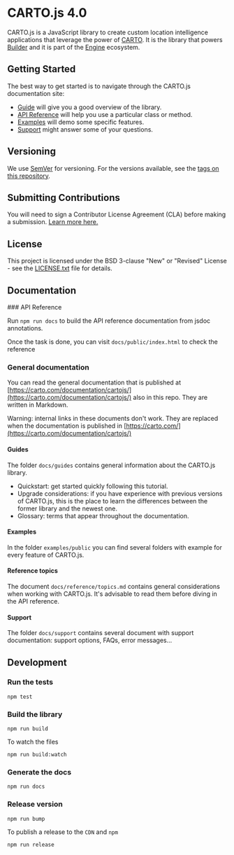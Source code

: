 # CARTO.js 4.0

CARTO.js is a JavaScript library to create custom location intelligence applications that leverage the power of [CARTO](https://carto.com/). It is the library that powers [Builder](https://carto.com/builder/) and it is part of the [Engine](https://carto.com/pricing/engine/) ecosystem.

## Getting Started

The best way to get started is to navigate through the CARTO.js documentation site:

- [Guide](https://carto.com/documentation/cartojs/guides/quickstart/) will give you a good overview of the library.
- [API Reference](https://carto.com/documentation/cartojs/docs/) will help you use a particular class or method.
- [Examples](https://carto.com/documentation/cartojs/examples/) will demo some specific features.
- [Support](https://carto.com/documentation/cartojs/support/) might answer some of your questions.

## Versioning

We use [SemVer](http://semver.org/) for versioning. For the versions available, see the [tags on this repository](https://github.com/CartoDB/cartodb.js/tags).

## Submitting Contributions

You will need to sign a Contributor License Agreement (CLA) before making a submission. [Learn more here.](https://carto.com/contributions/)

## License

This project is licensed under the BSD 3-clause "New" or "Revised" License - see the [LICENSE.txt](LICENSE.txt) file for details.

## Documentation

### API Reference

Run `npm run docs` to build the API reference documentation from jsdoc annotations.

Once the task is done, you can visit `docs/public/index.html` to check the reference

### General documentation

You can read the general documentation that is published at [https://carto.com/documentation/cartojs/](https://carto.com/documentation/cartojs/) also in this repo. They are written in Markdown.

Warning: internal links in these documents don't work. They are replaced when the documentation is published in [https://carto.com/](https://carto.com/documentation/cartojs/)


#### Guides

The folder `docs/guides` contains general information about the CARTO.js library.

- Quickstart: get started quickly following this tutorial.
- Upgrade considerations: if you have experience with previous versions of CARTO.js, this is the place to learn the differences between the former library and the newest one.
- Glossary: terms that appear throughout the documentation.

#### Examples

In the folder `examples/public` you can find several folders with example for every feature of CARTO.js.

#### Reference topics

The document `docs/reference/topics.md` contains general considerations when working with CARTO.js. It's advisable to read them before diving in the API reference.

#### Support

The folder `docs/support` contains several document with support documentation: support options, FAQs, error messages...

## Development

### Run the tests

```
npm test
```

### Build the library

```
npm run build
```

To watch the files

```
npm run build:watch
```

### Generate the docs

```
npm run docs
```

### Release version

```
npm run bump
```

To publish a release to the `CDN` and `npm`

```
npm run release
```

